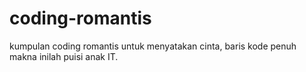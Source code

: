 # coding-romantis
kumpulan coding romantis untuk menyatakan cinta, baris kode penuh makna inilah puisi anak IT.
